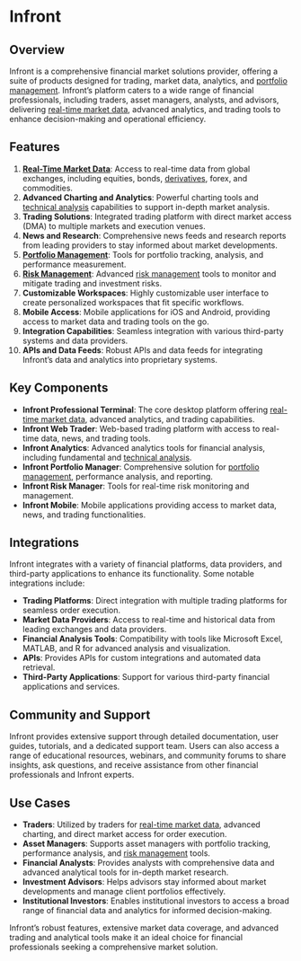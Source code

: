 # Infront

## Overview
Infront is a comprehensive financial market solutions provider, offering a suite of products designed for trading, market data, analytics, and [portfolio management](../p/portfolio_management.md). Infront’s platform caters to a wide range of financial professionals, including traders, asset managers, analysts, and advisors, delivering [real-time market data](../r/real-time_market_data.md), advanced analytics, and trading tools to enhance decision-making and operational efficiency.

## Features
1. **[Real-Time Market Data](../r/real-time_market_data.md)**: Access to real-time data from global exchanges, including equities, bonds, [derivatives](../d/derivatives.md), forex, and commodities.
2. **Advanced Charting and Analytics**: Powerful charting tools and [technical analysis](../t/technical_analysis.md) capabilities to support in-depth market analysis.
3. **Trading Solutions**: Integrated trading platform with direct market access (DMA) to multiple markets and execution venues.
4. **News and Research**: Comprehensive news feeds and research reports from leading providers to stay informed about market developments.
5. **[Portfolio Management](../p/portfolio_management.md)**: Tools for portfolio tracking, analysis, and performance measurement.
6. **[Risk Management](../r/risk_management.md)**: Advanced [risk management](../r/risk_management.md) tools to monitor and mitigate trading and investment risks.
7. **Customizable Workspaces**: Highly customizable user interface to create personalized workspaces that fit specific workflows.
8. **Mobile Access**: Mobile applications for iOS and Android, providing access to market data and trading tools on the go.
9. **Integration Capabilities**: Seamless integration with various third-party systems and data providers.
10. **APIs and Data Feeds**: Robust APIs and data feeds for integrating Infront’s data and analytics into proprietary systems.

## Key Components
- **Infront Professional Terminal**: The core desktop platform offering [real-time market data](../r/real-time_market_data.md), advanced analytics, and trading capabilities.
- **Infront Web Trader**: Web-based trading platform with access to real-time data, news, and trading tools.
- **Infront Analytics**: Advanced analytics tools for financial analysis, including fundamental and [technical analysis](../t/technical_analysis.md).
- **Infront Portfolio Manager**: Comprehensive solution for [portfolio management](../p/portfolio_management.md), performance analysis, and reporting.
- **Infront Risk Manager**: Tools for real-time risk monitoring and management.
- **Infront Mobile**: Mobile applications providing access to market data, news, and trading functionalities.

## Integrations
Infront integrates with a variety of financial platforms, data providers, and third-party applications to enhance its functionality. Some notable integrations include:

- **Trading Platforms**: Direct integration with multiple trading platforms for seamless order execution.
- **Market Data Providers**: Access to real-time and historical data from leading exchanges and data providers.
- **Financial Analysis Tools**: Compatibility with tools like Microsoft Excel, MATLAB, and R for advanced analysis and visualization.
- **APIs**: Provides APIs for custom integrations and automated data retrieval.
- **Third-Party Applications**: Support for various third-party financial applications and services.

## Community and Support
Infront provides extensive support through detailed documentation, user guides, tutorials, and a dedicated support team. Users can also access a range of educational resources, webinars, and community forums to share insights, ask questions, and receive assistance from other financial professionals and Infront experts.

## Use Cases
- **Traders**: Utilized by traders for [real-time market data](../r/real-time_market_data.md), advanced charting, and direct market access for order execution.
- **Asset Managers**: Supports asset managers with portfolio tracking, performance analysis, and [risk management](../r/risk_management.md) tools.
- **Financial Analysts**: Provides analysts with comprehensive data and advanced analytical tools for in-depth market research.
- **Investment Advisors**: Helps advisors stay informed about market developments and manage client portfolios effectively.
- **Institutional Investors**: Enables institutional investors to access a broad range of financial data and analytics for informed decision-making.

Infront’s robust features, extensive market data coverage, and advanced trading and analytical tools make it an ideal choice for financial professionals seeking a comprehensive market solution.
